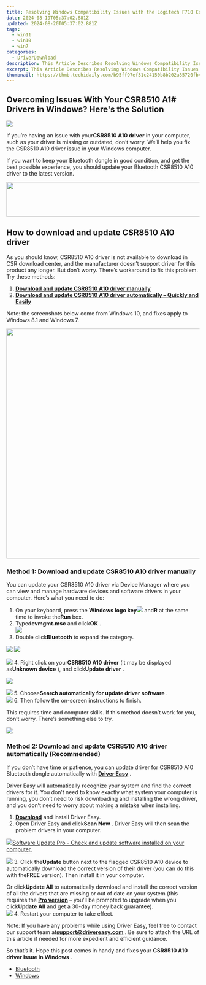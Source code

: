 ```yaml
---
title: Resolving Windows Compatibility Issues with the Logitech F710 Controller on Various OS Versions
date: 2024-08-19T05:37:02.881Z
updated: 2024-08-20T05:37:02.881Z
tags:
  - win11
  - win10
  - win7
categories:
  - DriverDownload
description: This Article Describes Resolving Windows Compatibility Issues with the Logitech F710 Controller on Various OS Versions
excerpt: This Article Describes Resolving Windows Compatibility Issues with the Logitech F710 Controller on Various OS Versions
thumbnail: https://thmb.techidaily.com/b95ff97ef31c24150b8b202a85720fb4906b9c98a9f5fb5115fa67b8c7b12e76.jpg
---
```


## Overcoming Issues With Your CSR8510 A1# Drivers in Windows? Here's the Solution

![](https://images.drivereasy.com/wp-content/uploads/2018/11/img_5be134425e216.jpg)

 If you’re having an issue with your**CSR8510 A10 driver** in your computer, such as your driver is missing or outdated, don’t worry. We’ll help you fix the CSR8510 A10 driver issue in your Windows computer.

 If you want to keep your Bluetooth dongle in good condition, and get the best possible experience, you should update your Bluetooth CSR8510 A10 driver to the latest version.

<!-- affiliate ads begin -->
<a href="https://zonlipartnershipprogram.pxf.io/c/5597632/1596691/17882" target="_top" id="1596691"><img src="//a.impactradius-go.com/display-ad/17882-1596691" border="0" alt="" width="728" height="90"/></a><img height="0" width="0" src="https://imp.pxf.io/i/5597632/1596691/17882" style="position:absolute;visibility:hidden;" border="0" />
<!-- affiliate ads end -->
## How to download and update CSR8510 A10 driver

 As you should know, CSR8510 A10 driver is not available to download in CSR download center, and the manufacturer doesn’t support driver for this product any longer. But don’t worry. There’s workaround to fix this problem. Try these methods:

1. **[Download and update CSR8510 A10 driver manually](https://tools.techidaily.com/drivereasy/download/)**
2. **[Download and update CSR8510 A10 driver automatically – Quickly and Easily](https://tools.techidaily.com/drivereasy/download/)**

 Note: the screenshots below come from Windows 10, and fixes apply to Windows 8.1 and Windows 7.

<!-- affiliate ads begin -->
<a href="https://unicoeye.pxf.io/c/5597632/2084399/18498" target="_top" id="2084399"><img src="//a.impactradius-go.com/display-ad/18498-2084399" border="0" alt="" width="1125" height="600"/></a><img height="0" width="0" src="https://imp.pxf.io/i/5597632/2084399/18498" style="position:absolute;visibility:hidden;" border="0" />
<!-- affiliate ads end -->
###  Method 1: Download and update CSR8510 A10 driver manually

 You can update your CSR8510 A10 driver via Device Manager where you can view and manage hardware devices and software drivers in your computer. Here’s what you need to do:

1. On your keyboard, press the **Windows logo key![](https://images.drivereasy.com/wp-content/uploads/2017/09/img_59b0b16974940.png)**  and**R** at the same time to invoke the**Run** box.
2. Type**devmgmt.msc** and click**OK** .  
![](https://images.drivereasy.com/wp-content/uploads/2018/11/img_5be13a81ad7d4.jpg)
3. Double click**Bluetooth** to expand the category.  
<!-- affiliate ads begin -->
<a href="https://shop.manycam.com/order/checkout.php?PRODS=17727588&QTY=1&AFFILIATE=108875&CART=1"><img src="https://secure.avangate.com/images/merchant/8230bea7d54bcdf99cdfe85cb07313d5/mcaffbanner600x500.png" border="0"></a>
<a href="https://shop.manycam.com/order/checkout.php?PRODS=17727588&QTY=1&AFFILIATE=108875&CART=1"><img src="https://secure.avangate.com/images/merchant/8230bea7d54bcdf99cdfe85cb07313d5/Affiliates_300x250px_valentinesday.png" border="0"></a>
<!-- affiliate ads end -->
![](https://images.drivereasy.com/wp-content/uploads/2018/11/img_5be13adaeb501.jpg)
4. Right click on your**CSR8510 A10 driver** (it may be displayed as**Unknown device** ), and click**Update** **driver** .  
<!-- affiliate ads begin -->
<a href="https://store.nero.com/order/checkout.php?PRODS=42296855&QTY=1&AFFILIATE=108875&CART=1"><img src="http://cdnwww.nero.com/nero-com-wAssets/img/banners/2023/recode/Nero_Recode_Screen_2.png" border="0"></a>
<!-- affiliate ads end -->
![](https://images.drivereasy.com/wp-content/uploads/2018/11/img_5be13c8c01780.jpg)
5. Choose**Search automatically for update driver software** .  
![](https://images.drivereasy.com/wp-content/uploads/2018/11/img_5be13cd36976a.jpg)
6. Then follow the on-screen instructions to finish.

 This requires time and computer skills. If this method doesn’t work for you, don’t worry. There’s something else to try.

<!-- affiliate ads begin -->
<a href="https://store.revouninstaller.com/order/checkout.php?PRODS=27889512&QTY=1&AFFILIATE=108875&CART=1"><img src="https://secure.avangate.com/images/merchant/4282ec8de8c9be897e7aff4aa231b1a4/728__90.jpg" border="0"></a>
<!-- affiliate ads end -->
### Method 2: Download and update CSR8510 A10 driver automatically (Recommended)

 If you don’t have time or patience, you can update driver for CSR8510 A10 Bluetooth dongle automatically with **[Driver Easy](https://tools.techidaily.com/drivereasy/download/)**  .

 Driver Easy will automatically recognize your system and find the correct drivers for it. You don’t need to know exactly what system your computer is running, you don’t need to risk downloading and installing the wrong driver, and you don’t need to worry about making a mistake when installing.

1. [**Download**](https://tools.techidaily.com/drivereasy/download/) and install Driver Easy.
2. Open Driver Easy and click**Scan Now** . Driver Easy will then scan the problem drivers in your computer.  
<!-- affiliate ads begin -->
<a href="https://order.glarysoft.com/order/checkout.php?PRODS=4691139&QTY=1&AFFILIATE=108875&CART=1"><img src="https://secure.avangate.com/images/merchant/6734fa703f6633ab896eecbdfad8953a/products/SU-200-1.png" border="0">Software Update Pro - Check and update software installed on your computer. </a>
<!-- affiliate ads end -->
![](https://images.drivereasy.com/wp-content/uploads/2018/11/img_5be13ced57bc2.jpg)
3. Click the**Update** button next to the flagged CSR8510 A10 device to automatically download the correct version of their driver (you can do this with the**FREE** version). Then install it in your computer.  

 Or click**Update All** to automatically download and install the correct version of all the drivers that are missing or out of date on your system (this requires the **[Pro version](https://tools.techidaily.com/drivereasy/download/)**  – you’ll be prompted to upgrade when you click**Update All** and get a 30-day money back guarantee).  
![](https://images.drivereasy.com/wp-content/uploads/2018/11/img_5be13d72eba35.jpg)
4. Restart your computer to take effect.

 Note: If you have any problems while using Driver Easy, feel free to contact our support team at[**support@drivereasy.com**](https://tools.techidaily.com/drivereasy/download/) . Be sure to attach the URL of this article if needed for more expedient and efficient guidance.

 So that’s it. Hope this post comes in handy and fixes your **CSR8510 A10 driver issue in Windows** .

* [Bluetooth](https://tools.techidaily.com/drivereasy/download/)
* [Windows](https://tools.techidaily.com/drivereasy/download/)

<ins class="adsbygoogle"
     style="display:block"
     data-ad-format="autorelaxed"
     data-ad-client="ca-pub-7571918770474297"
     data-ad-slot="1223367746"></ins>



<ins class="adsbygoogle"
     style="display:block"
     data-ad-client="ca-pub-7571918770474297"
     data-ad-slot="8358498916"
     data-ad-format="auto"
     data-full-width-responsive="true"></ins>


